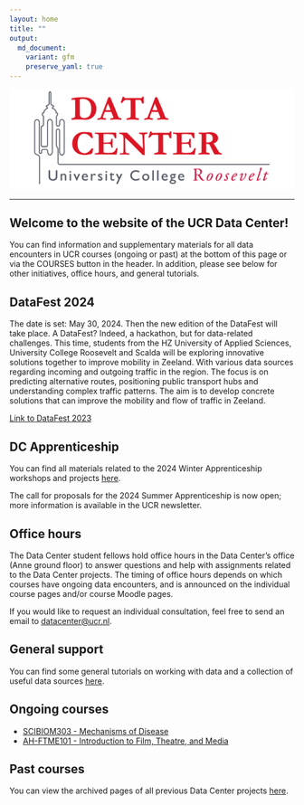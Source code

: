 ```yaml
---
layout: home
title: ""
output:
  md_document:
    variant: gfm
    preserve_yaml: true
---
```


<img src="assets/img/DC_logo.png" width="750" class="center"/>

------------------------------------------------------------------------

## Welcome to the website of the UCR Data Center!

You can find information and supplementary materials for all data
encounters in UCR courses (ongoing or past) at the bottom of this page
or via the COURSES button in the header. In addition, please see below
for other initiatives, office hours, and general tutorials.

## DataFest 2024

The date is set: May 30, 2024. Then the new edition of the DataFest will
take place. A DataFest? Indeed, a hackathon, but for data-related
challenges. This time, students from the HZ University of Applied
Sciences, University College Roosevelt and Scalda will be exploring
innovative solutions together to improve mobility in Zeeland. With
various data sources regarding incoming and outgoing traffic in the
region. The focus is on predicting alternative routes, positioning
public transport hubs and understanding complex traffic patterns. The
aim is to develop concrete solutions that can improve the mobility and
flow of traffic in Zeeland.

[Link to DataFest
2023](https://hz.nl/en/applied-research/news/datafest-2023-data4climate-is-huge-success)

## DC Apprenticeship

You can find all materials related to the 2024 Winter Apprenticeship
workshops and projects [here](apprenticeship).

The call for proposals for the 2024 Summer Apprenticeship is now open;
more information is available in the UCR newsletter.

## Office hours

The Data Center student fellows hold office hours in the Data Center’s
office (Anne ground floor) to answer questions and help with assignments
related to the Data Center projects. The timing of office hours depends
on which courses have ongoing data encounters, and is announced on the
individual course pages and/or course Moodle pages.

If you would like to request an individual consultation, feel free to
send an email to <datacenter@ucr.nl>.

## General support

You can find some general tutorials on working with data and a
collection of useful data sources [here](tutorial).

## Ongoing courses

- [SCIBIOM303 - Mechanisms of Disease](SCIBIOM303)
- [AH-FTME101 - Introduction to Film, Theatre, and Media](AH-FTME101)

## Past courses

You can view the archived pages of all previous Data Center projects
[here](archive).
